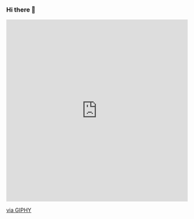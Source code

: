 ### Hi there 👋
<img><iframe src="https://giphy.com/embed/IPmdU3duoc1Q08aeiz" width="480" height="480" frameBorder="0" class="giphy-embed" allowFullScreen></iframe><p><a href="https://giphy.com/gifs/steveharvey-steve-harvey-familyfeud-family-feud-video-IPmdU3duoc1Q08aeiz">via GIPHY</a></p></img>
<!--
**Soyungatomeow/Soyungatomeow** is a ✨ _special_ ✨ repository because its `README.md` (this file) appears on your GitHub profile.

Here are some ideas to get you started:

- 🔭 I’m currently working on ...
- 🌱 I’m currently learning ...
- 👯 I’m looking to collaborate on ...
- 🤔 I’m looking for help with ...
- 💬 Ask me about ...
- 📫 How to reach me: ...
- 😄 Pronouns: ...
- ⚡ Fun fact: ...
-->
